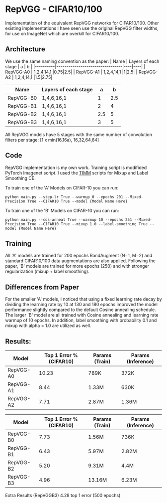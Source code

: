 # RepVGG - CIFAR10/100
Implementation of the equivalent RepVGG networks for CIFAR10/100. Other existing implementations I have seen use the original RepVGG filter widths, for use on ImageNet which are overkill for CIFAR10/100. 

## Architecture
We use the same naming convention as the paper:
| Name    | Layers of each stage        | a | b |
|----------|---------------------------------|----|----|
| RepVGG-A0 | 1,2,4,14,1                     |0.75|2.5|
| RepVGG-A1 | 1,2,4,14,1                     |1|2.5|
| RepVGG-A2 | 1,2,4,14,1                     |1.5|2.75|

| Name    | Layers of each stage        | a | b |
|----------|---------------------------------|----|----|
| RepVGG-B0 | 1,4,6,16,1                     | 1 |2.5|
| RepVGG-B1 | 1,4,6,16,1                     |2|4|
| RepVGG-B2 | 1,4,6,16,1                     |2.5|5|
| RepVGG-B3 | 1,4,6,16,1                     |3|5|

All RepVGG models have 5 stages with the same number of convolution filters per stage:
[1 x min(16,16a), 16,32,64,64]

## Code 
RepVGG implementation is my own work. Training script is modifided PyTorch Imagenet script. I used the [TIMM](https://github.com/rwightman/pytorch-image-models) scripts for Mixup and Label Smoothing CE. 

To train one of the 'A' Models on CIFAR-10 you can run:

``` 
python main.py --step-lr True --warmup 0 --epochs 201 --Mixed-Precision True --CIFAR10 True --model {Model Name Here}
```

To train one of the 'B' Models on CIFAR-10 you can run:

``` 
python main.py --cos-anneal True --warmup 10 --epochs 251 --Mixed-Precision True --CIFAR10 True --mixup 1.0 --label-smoothing True --model {Model Name Here}
```

## Training

All 'A' models are trained for 200 epochs RandAugment (N=1, M=2) and standard CIFAR10/100 data augmentations are also applied. Following the paper, 'B' models are trained for more epochs (250) and with stronger regularization (mixup + label smoothing). 

## Differences from Paper

For the smaller 'A' models, I noticed that using a fixed learning rate decay by dividing the learning rate by 10 at 130 and 180 epochs improved the model performance slightly compared to the default Cosine annealing schedule. 
The larger 'B' model are all trained with Cosine annealing and learning rate warmup of 10 epochs. In addition, label smoothing with probability 0.1 and mixup with alpha = 1.0 are utilized as well. 

## Results:

| Model    | Top 1 Error %  (CIFAR10)        | Params (Train) | Params (Inference) |
|----------|---------------------------------|----------|----------|
| RepVGG-A0 | 10.23                          | 789K  | 372K |
| RepVGG-A1 | 8.44                           | 1.33M | 630K |
| RepVGG-A2 | 7.71                           | 2.87M | 1.36M |

| Model    | Top 1 Error %  (CIFAR10)        | Params (Train) | Params (Inference) |
|----------|---------------------------------|----------|----------|
| RepVGG-B0 | 7.73                          | 1.56M | 736K |
| RepVGG-B1 | 6.43                           | 5.97M | 2.82M |
| RepVGG-B2 | 5.20                          | 9.31M | 4.4M |
| RepVGG-B3 | 4.96                           | 13.16M| 6.23M |

Extra Results (RepVGGB3)
4.28 top 1 error (500 epochs)

